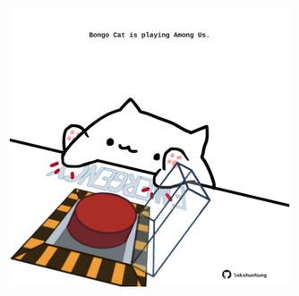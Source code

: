 <!-- built at 04/05/2021, 02:32:29 UTC -->
<p align="center">
  <img width="500" height="500" src="./ReadmeImage.svg">
</p>
